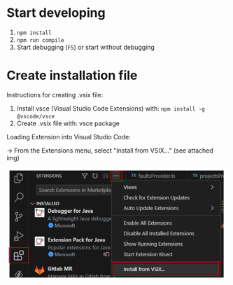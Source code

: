 # Start developing

1. `npm install`
2. `npm run compile`
3. Start debugging (`F5`) or start without debugging

# Create installation file

Instructions for creating .vsix file: 

1. Install vsce (Visual Studio Code Extensions) with: `npm install -g @vscode/vsce`
2. Create .vsix file with: vsce package

Loading Extension into Visual Studio Code:

-> From the Extensions menu, select "Install from VSIX..." (see attached img)

![image](docs/vix-file-installation.png)
